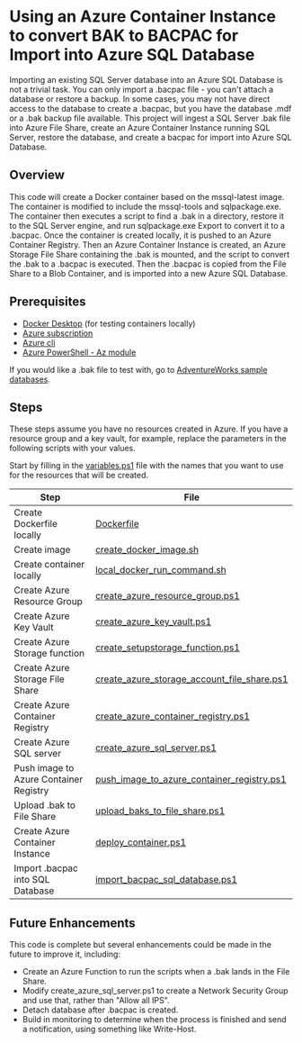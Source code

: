 # Using an Azure Container Instance to convert BAK to BACPAC for Import into Azure SQL Database 
Importing an existing SQL Server database into an Azure SQL Database is not a trivial task. You can only import a .bacpac file - you can't attach a database or restore a backup. In some cases, you may not have direct access to the database to create a .bacpac, but you have the database .mdf or a .bak backup file available. This project will ingest a SQL Server .bak file into Azure File Share, create an Azure Container Instance running SQL Server, restore the database, and create a bacpac for import into Azure SQL Database.

## Overview

This code will create a Docker container based on the mssql-latest image. The container is modified to include the mssql-tools and sqlpackage.exe. The container then executes a script to find a .bak in a directory, restore it to the SQL Server engine, and run sqlpackage.exe Export to convert it to a .bacpac. Once the container is created locally, it is pushed to an Azure Container Registry. Then an Azure Container Instance is created, an Azure Storage File Share containing the .bak is mounted, and the script to convert the .bak to a .bacpac is executed. Then the .bacpac is copied from the File Share to a Blob Container, and is imported into a new Azure SQL Database.

## Prerequisites

* [Docker Desktop](https://www.docker.com/products/docker-desktop) (for testing containers locally)
* [Azure subscription](https://azure.microsoft.com/en-us/free/)
* [Azure cli](https://docs.microsoft.com/en-us/cli/azure/install-azure-cli?view=azure-cli-latest)
* [Azure PowerShell - Az module](https://docs.microsoft.com/en-us/powershell/azure/install-az-ps?view=azps-4.5.0)

If you would like a .bak file to test with, go to [AdventureWorks sample databases](https://github.com/Microsoft/sql-server-samples/releases/tag/adventureworks).

## Steps

These steps assume you have no resources created in Azure. If you have a resource group and a key vault, for example, replace the parameters in the following scripts with your values.

Start by filling in the [variables.ps1](PowerShell/variables.ps1) file with the names that you want to use for the resources that will be created.



| Step                                          | File                                                                                                     |
|---------                                      |--------                                                                                                  |
|Create Dockerfile locally                      | [Dockerfile](Docker/Dockerfile)                                                                          |
|Create image                                   | [create_docker_image.sh](Docker/create_docker_image.sh)                                                  |
|Create container locally                       | [local_docker_run_command.sh](Docker/local_docker_run_command.sh)                                        |
|Create Azure Resource Group                    | [create_azure_resource_group.ps1](PowerShell/create_azure_resource_group.ps1)                            |
|Create Azure Key Vault                         | [create_azure_key_vault.ps1](PowerShell/create_azure_key_vault.ps1)                                      |
|Create Azure Storage function                  | [create_setupstorage_function.ps1](PowerShell/create_setupstorage_function.ps1)                          |
|Create Azure Storage File Share                | [create_azure_storage_account_file_share.ps1](PowerShell/create_azure_storage_account_file_share.ps1)    |
|Create Azure Container Registry                | [create_azure_container_registry.ps1](PowerShell/create_azure_container_registry.ps1)                    |
|Create Azure SQL server                        | [create_azure_sql_server.ps1](PowerShell/create_azure_sql_server.ps1)                                    |
|Push image to Azure Container Registry         | [push_image_to_azure_container_registry.ps1](PowerShell/push_image_to_azure_container_registry.ps1)      |
|Upload .bak to File Share                      |[upload_baks_to_file_share.ps1](PowerShell/upload_baks_to_file_share.ps1)|                                                                                                          |
|Create Azure Container Instance                | [deploy_container.ps1](PowerShell/deploy_container.ps1)                                                  |
|Import .bacpac into SQL Database               | [import_bacpac_sql_database.ps1](PowerShell/import_bacpac_sql_database.ps1)                              |

## Future Enhancements

This code is complete but several enhancements could be made in the future to improve it, including:

* Create an Azure Function to run the scripts when a .bak lands in the File Share.
* Modify create_azure_sql_server.ps1 to create a Network Security Group and use that, rather than "Allow all IPS".
* Detach database after .bacpac is created.
* Build in monitoring to determine when the process is finished and send a notification, using something like Write-Host.
